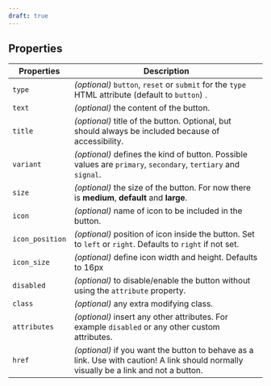 ```yaml
---
draft: true
---
```


## Properties

| Properties      | Description                                                                                                                            |
| --------------- | -------------------------------------------------------------------------------------------------------------------------------------- |
| `type`          | _(optional)_ `button`, `reset` or `submit` for the `type` HTML attribute (default to `button`) .                                       |
| `text`          | _(optional)_ the content of the button.                                                                                                |
| `title`         | _(optional)_ title of the button. Optional, but should always be included because of accessibility.                                    |
| `variant`       | _(optional)_ defines the kind of button. Possible values are `primary`, `secondary`, `tertiary` and `signal`.                          |
| `size`          | _(optional)_ the size of the button. For now there is **medium**, **default** and **large**.                                           |
| `icon`          | _(optional)_ name of icon to be included in the button.                                                                                |
| `icon_position` | _(optional)_ position of icon inside the button. Set to `left` or `right`. Defaults to `right` if not set.                             |
| `icon_size`     | _(optional)_ define icon width and height. Defaults to 16px                                                                            |
| `disabled`      | _(optional)_ to disable/enable the button without using the `attribute` property.                                                      |
| `class`         | _(optional)_ any extra modifying class.                                                                                                |
| `attributes`    | _(optional)_ insert any other attributes. For example `disabled` or any other custom attributes.                                       |
| `href`          | _(optional)_ if you want the button to behave as a link. Use with caution! A link should normally visually be a link and not a button. |
